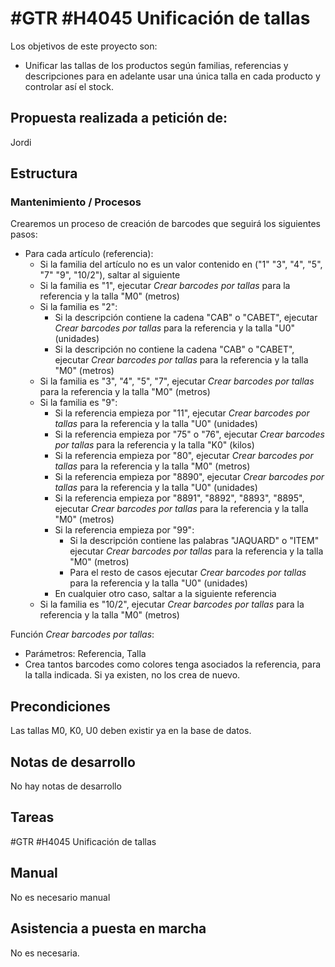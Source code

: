 # #GTR #H4045 Unificación de tallas

Los objetivos de este proyecto son:
+ Unificar las tallas de los productos según familias, referencias y descripciones para en adelante usar una única talla en cada producto y controlar así el stock.

## Propuesta realizada a petición de:
Jordi

## Estructura

### Mantenimiento / Procesos
Crearemos un proceso de creación de barcodes que seguirá los siguientes pasos:
+ Para cada artículo (referencia):
    + Si la familia del artículo no es un valor contenido en ("1" "3", "4", "5", "7" "9", "10/2"), saltar al siguiente
    + Si la familia es "1", ejecutar _Crear barcodes por tallas_ para la referencia y la talla "M0" (metros)
    + Si la familia es "2":
        + Si la descripción contiene la cadena "CAB" o "CABET", ejecutar _Crear barcodes por tallas_ para la referencia y la talla "U0" (unidades)
        + Si la descripción no contiene la cadena "CAB" o "CABET", ejecutar _Crear barcodes por tallas_ para la referencia y la talla "M0" (metros)
    + Si la familia es "3", "4", "5", "7", ejecutar _Crear barcodes por tallas_ para la referencia y la talla "M0" (metros)
    + Si la familia es "9":
        + Si la referencia empieza por "11", ejecutar _Crear barcodes por tallas_ para la referencia y la talla "U0" (unidades)
        + Si la referencia empieza por "75" o "76", ejecutar _Crear barcodes por tallas_ para la referencia y la talla "K0" (kilos)
        + Si la referencia empieza por "80", ejecutar _Crear barcodes por tallas_ para la referencia y la talla "M0" (metros)
        + Si la referencia empieza por "8890", ejecutar _Crear barcodes por tallas_ para la referencia y la talla "U0" (unidades)
        + Si la referencia empieza por "8891", "8892", "8893", "8895", ejecutar _Crear barcodes por tallas_ para la referencia y la talla "M0" (metros)
        + Si la referencia empieza por "99":
            + Si la descripción contiene las palabras  "JAQUARD" o "ITEM" ejecutar _Crear barcodes por tallas_ para la referencia y la talla "M0" (metros)
            + Para el resto de casos ejecutar _Crear barcodes por tallas_ para la referencia y la talla "U0" (unidades)
        + En cualquier otro caso, saltar a la siguiente referencia
    + Si la familia es "10/2", ejecutar _Crear barcodes por tallas_ para la referencia y la talla "M0" (metros)

Función _Crear barcodes por tallas_:
+ Parámetros: Referencia, Talla
+ Crea tantos barcodes como colores tenga asociados la referencia, para la talla indicada. Si ya existen, no los crea de nuevo.

## Precondiciones
Las tallas M0, K0, U0 deben existir ya en la base de datos.

## Notas de desarrollo
No hay notas de desarrollo

## Tareas
#GTR #H4045 Unificación de tallas

## Manual
No es necesario manual

## Asistencia a puesta en marcha
No es necesaria.
